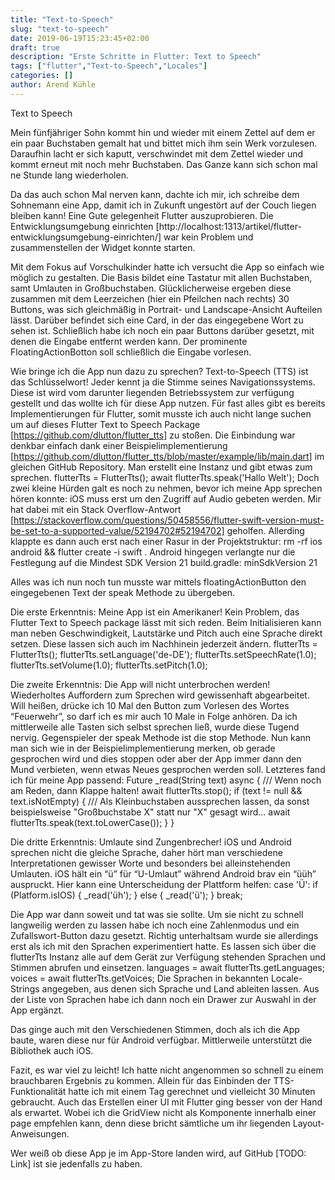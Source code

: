 ```yaml
---
title: "Text-to-Speech"
slug: "text-to-speech" 
date: 2019-06-19T15:23:45+02:00
draft: true
description: "Erste Schritte in Flutter: Text to Speech"
tags: ["flutter","Text-to-Speech","Locales"]
categories: []
author: Arend Kühle
---
```



<!-----
Original Google Doc Post: https://docs.google.com/document/d/1OjxAZMuLMjv2BL6us0d3f1Agw74eFTCfloPtgQ-010Y/edit?usp=sharing
----->


Text to Speech

Mein fünfjähriger Sohn kommt hin und wieder mit einem Zettel auf dem er ein paar Buchstaben gemalt hat und bittet mich ihm sein Werk vorzulesen. Daraufhin lacht er sich kaputt, verschwindet mit dem Zettel wieder und kommt erneut mit noch mehr Buchstaben. Das Ganze kann sich schon mal ne Stunde lang wiederholen.

Da das auch schon Mal nerven kann, dachte ich mir, ich schreibe dem Sohnemann eine App, damit ich in Zukunft ungestört auf der Couch liegen bleiben kann! Eine Gute gelegenheit Flutter auszuprobieren. Die Entwicklungsumgebung einrichten [http://localhost:1313/artikel/flutter-entwicklungsumgebung-einrichten/] war kein Problem und zusammenstellen der Widget konnte starten.

Mit dem Fokus auf Vorschulkinder hatte ich versucht die App so einfach wie möglich zu gestalten. Die Basis bildet eine Tastatur mit allen Buchstaben, samt Umlauten in Großbuchstaben. Glücklicherweise ergeben diese zusammen mit dem Leerzeichen (hier ein Pfeilchen nach rechts) 30 Buttons, was sich gleichmäßig in Portrait- und Landscape-Ansicht Aufteilen lässt. Darüber befindet sich eine Card, in der das eingegebene Wort zu sehen ist. Schließlich habe ich noch ein paar Buttons darüber gesetzt, mit denen die Eingabe entfernt werden kann. Der prominente FloatingActionBotton soll schließlich die Eingabe vorlesen.



Wie bringe ich die App nun dazu zu sprechen? Text-to-Speech (TTS) ist das Schlüsselwort! Jeder kennt ja die Stimme seines Navigationssystems. Diese ist wird vom darunter liegenden Betriebssystem zur verfügung gestellt und das wollte ich für diese App nutzen. Für fast alles gibt es bereits Implementierungen für Flutter, somit musste ich auch nicht lange suchen um auf dieses Flutter Text to Speech Package [https://github.com/dlutton/flutter_tts] zu stoßen.
Die Einbindung war denkbar einfach dank einer Beispielimplementierung [https://github.com/dlutton/flutter_tts/blob/master/example/lib/main.dart] im gleichen GitHub Repository. Man erstellt eine Instanz und gibt etwas zum sprechen. 
flutterTts = FlutterTts();
await flutterTts.speak('Hallo Welt');
Doch zwei kleine Hürden galt es noch zu nehmen, bevor ich meine App sprechen hören konnte:
iOS muss erst um den Zugriff auf Audio gebeten werden. Mir hat dabei mit ein Stack Overflow-Antwort [https://stackoverflow.com/questions/50458556/flutter-swift-version-must-be-set-to-a-supported-value/52194702#52194702] geholfen. Allerding klappte es dann auch erst nach einer Rasur in der Projektstruktur: 
rm -rf ios android && flutter create -i swift .
Android hingegen verlangte nur die Festlegung auf die Mindest SDK Version 21
build.gradle: minSdkVersion 21

Alles was ich nun noch tun musste war mittels floatingActionButton den eingegebenen Text der speak Methode zu übergeben.


Die erste Erkenntnis: Meine App ist ein Amerikaner!
Kein Problem, das Flutter Text to Speech package lässt mit sich reden. Beim Initialisieren kann man neben Geschwindigkeit, Lautstärke und Pitch auch eine Sprache direkt setzen. Diese lassen sich auch im Nachhinein jederzeit ändern.
flutterTts = FlutterTts();
flutterTts.setLanguage('de-DE');
flutterTts.setSpeechRate(1.0);
flutterTts.setVolume(1.0);
flutterTts.setPitch(1.0);

Die zweite Erkenntnis: Die App will nicht unterbrochen werden!
Wiederholtes Auffordern zum Sprechen wird gewissenhaft abgearbeitet. Will heißen, drücke ich 10 Mal den Button zum Vorlesen des Wortes “Feuerwehr”, so darf ich es mir auch 10 Male in Folge anhören. Da ich mittlerweile alle Tasten sich selbst sprechen ließ, wurde diese Tugend nervig.
Gegenspieler der speak Methode ist die stop Methode. Nun kann man sich wie in der Beispielimplementierung merken, ob gerade gesprochen wird und dies stoppen oder aber der App immer dann den Mund verbieten, wenn etwas Neues gesprochen werden soll. Letzteres fand ich für meine App passend:
Future _read(String text) async {
 /// Wenn noch am Reden, dann Klappe halten!
 await flutterTts.stop();
 if (text != null && text.isNotEmpty) {
   /// Als Kleinbuchstaben aussprechen lassen, da sonst beispielsweise "Großbuchstabe X" statt nur "X" gesagt wird...
   await flutterTts.speak(text.toLowerCase());
 }
}

Die dritte Erkenntnis: Umlaute sind Zungenbrecher!
iOS und Android sprechen nicht die gleiche Sprache, daher hört man verschiedene Interpretationen gewisser Worte und besonders bei alleinstehenden Umlauten. iOS hält ein “ü” für “U-Umlaut” während Android brav ein “üüh” auspruckt. Hier kann eine Unterscheidung der Plattform helfen:
case 'Ü':
 if (Platform.isIOS) {
   _read('üh');
 } else {
   _read('ü');
 }
 break;

Die App war dann soweit und tat was sie sollte. Um sie nicht zu schnell langweilig werden zu lassen habe ich noch eine Zahlenmodus und ein Zufallswort-Button dazu gesetzt. Richtig unterhaltsam wurde sie allerdings erst als ich mit den Sprachen experimentiert hatte.
Es lassen sich über die flutterTts Instanz alle auf dem Gerät zur Verfügung stehenden Sprachen und Stimmen abrufen und einsetzen.
languages = await flutterTts.getLanguages;
voices = await flutterTts.getVoices;
Die Sprachen in bekannten Locale-Strings angegeben, aus denen sich Sprache und Land ableiten lassen. Aus der Liste von Sprachen habe ich dann noch ein Drawer zur Auswahl in der App ergänzt.


Das ginge auch mit den Verschiedenen Stimmen, doch als ich die App baute, waren diese nur für Android verfügbar. Mittlerweile unterstützt die Bibliothek auch iOS.

Fazit, es war viel zu leicht! Ich hatte nicht angenommen so schnell zu einem brauchbaren Ergebnis zu kommen. Allein für das Einbinden der TTS-Funktionalität hatte ich mit einem Tag gerechnet und vielleicht 30 Minuten gebraucht. Auch das Erstellen einer UI mit Flutter ging besser von der Hand als erwartet. Wobei ich die GridView nicht als Komponente innerhalb einer page empfehlen kann, denn diese bricht sämtliche um ihr liegenden Layout-Anweisungen.

Wer weiß ob diese App je im App-Store landen wird, auf GitHub [TODO: Link] ist sie jedenfalls zu haben.



<!-- Docs to Markdown version 1.0β17 -->
